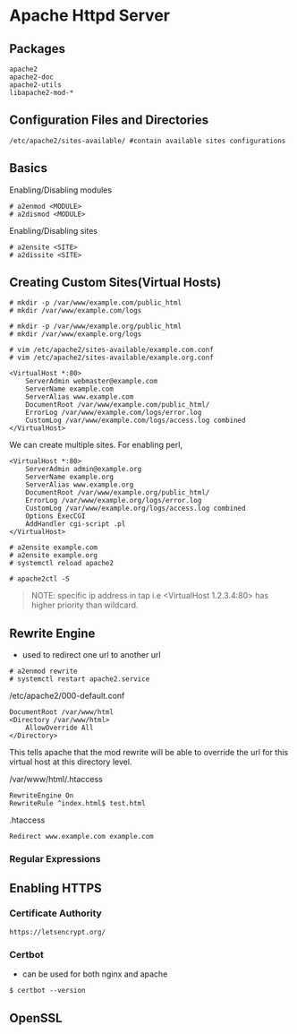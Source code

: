 # Apache Httpd Server

## Packages
```
apache2
apache2-doc
apache2-utils
libapache2-mod-*
```

## Configuration Files and Directories
```
/etc/apache2/sites-available/ #contain available sites configurations
```

## Basics
Enabling/Disabling modules
```
# a2enmod <MODULE>
# a2dismod <MODULE>
```
Enabling/Disabling sites
```
# a2ensite <SITE>
# a2dissite <SITE>
```

## Creating Custom Sites(Virtual Hosts)

```
# mkdir -p /var/www/example.com/public_html
# mkdir /var/www/example.com/logs

# mkdir -p /var/www/example.org/public_html
# mkdir /var/www/example.org/logs
```

```
# vim /etc/apache2/sites-available/example.com.conf
# vim /etc/apache2/sites-available/example.org.conf
```

```
<VirtualHost *:80>
	ServerAdmin webmaster@example.com
	ServerName example.com
	ServerAlias www.example.com
	DocumentRoot /var/www/example.com/public_html/
	ErrorLog /var/www/example.com/logs/error.log
	CustomLog /var/www/example.com/logs/access.log combined
</VirtualHost>
```
We can create multiple sites. For enabling perl,
```
<VirtualHost *:80>
	ServerAdmin admin@example.org
	ServerName example.org
	ServerAlias www.example.org
	DocumentRoot /var/www/example.org/public_html/
	ErrorLog /var/www/example.org/logs/error.log
	CustomLog /var/www/example.org/logs/access.log combined
	Options ExecCGI
	AddHandler cgi-script .pl
</VirtualHost>
```

```
# a2ensite example.com
# a2ensite example.org
# systemctl reload apache2
```

```
# apache2ctl -S
```

> NOTE: specific ip address in <VirtualHost> tap i.e <VirtualHost 1.2.3.4:80> has higher priority than wildcard.

## Rewrite Engine

- used to redirect one url to another url

```
# a2enmod rewrite
# systemctl restart apache2.service
```

/etc/apache2/000-default.conf
```
DocumentRoot /var/www/html
<Directory /var/www/html>
	AllowOverride All
</Directory>
```
This tells apache that the mod rewrite will be able to override the url for this virtual host at this directory level.


/var/www/html/.htaccess
```
RewriteEngine On
RewriteRule ^index.html$ test.html
```

.htaccess
```
Redirect www.example.com example.com
```

### Regular Expressions

## Enabling HTTPS

### Certificate Authority 

`https://letsencrypt.org/`

### Certbot

- can be used for both nginx and apache

```
$ certbot --version
```


## OpenSSL













